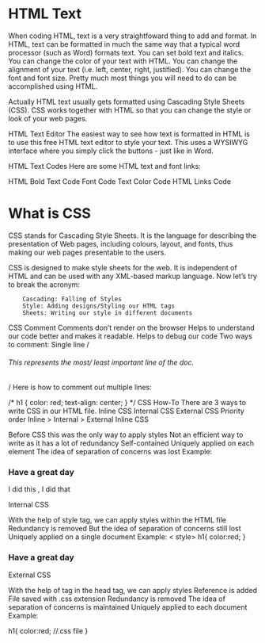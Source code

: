 # **HTML Text**
When coding HTML, text is a very straightfoward thing to add and format. In HTML, text can be formatted in much the same way that a typical word processor (such as Word) formats text. You can set bold text and italics. You can change the color of your text with HTML. You can change the alignment of your text (i.e. left, center, right, justified). You can change the font and font size. Pretty much most things you will need to do can be accomplished using HTML.

Actually HTML text usually gets formatted using Cascading Style Sheets (CSS). CSS works together with HTML so that you can change the style or look of your web pages.

HTML Text Editor
The easiest way to see how text is formatted in HTML is to use this free HTML text editor to style your text. This uses a WYSIWYG interface where you simply click the buttons - just like in Word.

HTML Text Codes
Here are some HTML text and font links:

HTML Bold
Text Code
Font Code
Text Color Code
HTML Links Code

# What is CSS

CSS stands for Cascading Style Sheets. It is the language for describing the presentation of Web pages, including colours, layout, and fonts, thus making our web pages presentable to the users.

CSS is designed to make style sheets for the web. It is independent of HTML and can be used with any XML-based markup language. Now let’s try to break the acronym:

        Cascading: Falling of Styles
        Style: Adding designs/Styling our HTML tags
        Sheets: Writing our style in different documents
 
 

 CSS Comment
Comments don’t render on the browser
Helps to understand our code better and makes it readable.
Helps to debug our code
Two ways to  comment:
Single line 
 /*<h6> This represents the most/ least important line of the doc. </h6>*/
Here is how to comment out multiple lines:


 /*
         h1
     {
     color: red;
     text-align: center;
      } 
      */
 CSS How-To 
There are 3 ways to write CSS in our HTML file.
Inline CSS
Internal CSS
External CSS
Priority order
Inline > Internal > External
  Inline CSS

Before CSS this was the only way to apply styles
Not an efficient way to write as it has a lot of redundancy
Self-contained 
Uniquely applied on each element
The idea of separation of concerns was lost
Example:
<h3 style=” color:red”> Have a great day </h3>
<p  style =” color: green”> I did this , I did that </p>
  

  Internal CSS

With the help of style tag, we can apply styles within the HTML file
 Redundancy is removed
But the idea of separation of concerns still lost
Uniquely applied on a single document
Example:
    < style>
              h1{
                     color:red;
                   }
     </style>  
    <h3> Have a great day </h3>
  External CSS

With the help of <link> tag in the head tag, we can apply styles
Reference is added 
File saved with .css extension
Redundancy is removed
The idea of separation of concerns is maintained
Uniquely applied to each document
Example:
<head>
 <link rel="stylesheet" type="text/css" href="name of the Css file">
</head>
            h1{
                     color:red;         //.css file
                 }